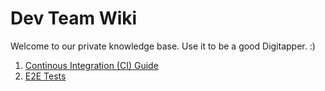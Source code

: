 # Dev Team Wiki
Welcome to our private knowledge base. Use it to be a good Digitapper. :)

1. [Continous Integration (CI) Guide](https://github.com/Digitapeu/wiki/blob/main/continous-integration.md)
2. [E2E Tests](e2e.md)